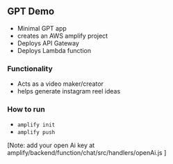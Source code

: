 ## GPT Demo

- Minimal GPT app 
- creates an AWS amplify project
- Deploys API Gateway
- Deploys Lambda function


### Functionality

- Acts as a video maker/creator
- helps generate instagram reel ideas

### How to run

- `amplify init`
- `amplify push`

[Note: add your open Ai key at amplify/backend/function/chat/src/handlers/openAi.js ]